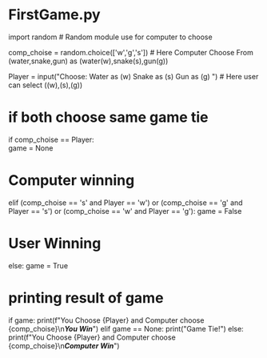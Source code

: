# FirstGame.py
import random # Random module use for computer to choose

comp_choise = random.choice(['w','g','s']) # Here Computer Choose From (water,snake,gun) as (water(w),snake(s),gun(g))

Player = input("Choose: Water as (w) Snake as (s) Gun as (g) ") # Here user can select ((w),(s),(g))

# if both choose same game tie
if comp_choise == Player:  
    game = None

# Computer winning 
elif (comp_choise == 's' and Player == 'w') or (comp_choise == 'g' and Player == 's') or (comp_choise == 'w' and Player == 'g'):
    game = False

# User Winning
else:
    game = True
 
# printing result of game    
if game:
    print(f"You Choose {Player} and Computer choose {comp_choise}\n***********You Win***********")
elif game == None:
    print("Game Tie!")
else:
    print(f"You Choose {Player} and Computer choose {comp_choise}\n***********Computer Win***********")

